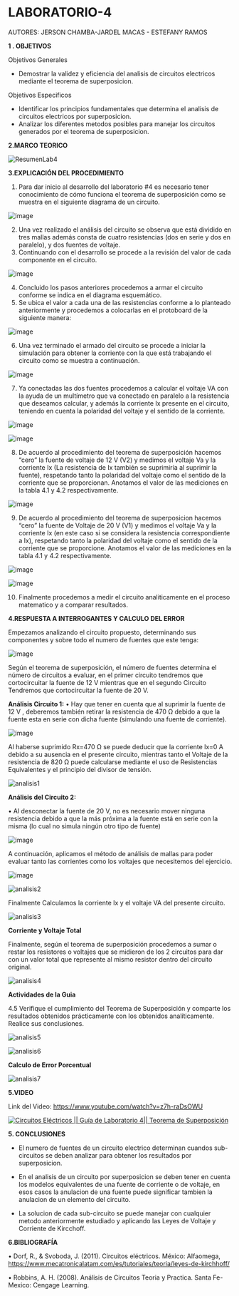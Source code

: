 # LABORATORIO-4

AUTORES: JERSON CHAMBA-JARDEL MACAS - ESTEFANY RAMOS

**1 . OBJETIVOS**

Objetivos Generales

* Demostrar la validez y eficiencia del analisis de circuitos electricos mediante el teorema de superposicion.

Objetivos Especificos

* Identificar los principios fundamentales que determina el analisis de circuitos electricos por superposicion.
* Analizar los diferentes metodos posibles para manejar los circuitos generados por el teorema de superposicion.

**2.MARCO TEORICO**

![ResumenLab4](https://user-images.githubusercontent.com/84357979/125633158-332ca3c2-f448-409e-8acd-5a87f3a4a46d.jpeg)


**3.EXPLICACIÓN DEL PROCEDIMIENTO**

1. Para dar inicio al desarrollo del laboratorio #4 es necesario tener conocimiento de cómo funciona el teorema de superposición como se muestra en el siguiente diagrama de un circuito.

![image](https://user-images.githubusercontent.com/84357979/125633396-b39e9030-6896-4e14-9dfb-648214ca528b.png)

2. Una vez realizado el análisis del circuito se observa que está dividido en tres mallas además consta de cuatro resistencias (dos en serie y dos en paralelo), y dos fuentes de voltaje. 
3. Continuando con el desarrollo se procede a la revisión del valor de cada componente en el circuito.

![image](https://user-images.githubusercontent.com/84357979/125633490-0f62e8b5-fd13-4d6f-86b2-346c5e77e20b.png)

4. Concluido los pasos anteriores procedemos a armar el circuito conforme se indica en el diagrama esquemático.
5. Se ubica el valor a cada una de las resistencias conforme a lo planteado anteriormente y procedemos a colocarlas en el protoboard de la siguiente manera: 

![image](https://user-images.githubusercontent.com/84357979/125633599-5030d99d-a42d-4508-b5f1-94552150be5e.png)

6.	Una vez terminado el armado del circuito se procede a iniciar la simulación para obtener la corriente con la que está trabajando el circuito como se muestra a continuación.

![image](https://user-images.githubusercontent.com/84357979/125633640-13c38e0b-f34c-4bee-9006-3ca7e33e5644.png)

7.	Ya conectadas las dos fuentes procedemos a calcular el voltaje VA con la ayuda de un multímetro que va conectado en paralelo a la resistencia que deseamos calcular, y además la corriente Ix presente en el circuito, teniendo en cuenta la polaridad del voltaje y el sentido de la corriente. 

![image](https://user-images.githubusercontent.com/84357979/125633691-ed3c7f40-d387-4ee9-a54b-0913bce53bdc.png)

![image](https://user-images.githubusercontent.com/84357979/125633726-e2895733-a39a-41d6-9eec-2961441776b6.png)

8.	De acuerdo al procedimiento del teorema de superposición hacemos “cero” la fuente de voltaje de 12 V (V2) y medimos el voltaje Va y la corriente Ix (La resistencia de Ix también se suprimiría al suprimir la fuente), respetando tanto la polaridad del voltaje como el sentido de la corriente que se proporcionan. Anotamos el valor de las mediciones en la tabla 4.1 y 4.2 respectivamente.

![image](https://user-images.githubusercontent.com/84357979/125633781-5734e259-9ffc-4b0e-a777-99f69cc9f3ea.png)


9.	De acuerdo al procedimiento del teorema de superposicion hacemos “cero” la fuente de Voltaje de 20 V (V1) y medimos el voltaje Va y la corriente Ix (en este caso si se considera la resistencia correspondiente a Ix), respetando tanto la polaridad del voltaje como el sentido de la corriente que se proporcione. Anotamos el valor de las mediciones en la tabla 4.1 y 4.2 respectivamente.

![image](https://user-images.githubusercontent.com/84357979/125633837-951b2e09-6685-4e7c-9f5f-c8e9a1061540.png)

![image](https://user-images.githubusercontent.com/84357979/125633860-0a4e0de0-69bd-4ff5-b380-8936ed9bc6b2.png)


10.	Finalmente procedemos a medir el circuito analiticamente en el proceso matematico y a comparar resultados. 

**4.RESPUESTA A INTERROGANTES Y CALCULO DEL ERROR**

Empezamos analizando el circuito propuesto, determinando sus componentes y sobre todo el numero de fuentes que este tenga:

![image](https://user-images.githubusercontent.com/84357979/125634055-b590ae58-0e7e-4510-b581-0dd3b1dc710d.png)

Según el teorema de superposición, el número de fuentes determina el número de circuitos a evaluar, en el primer circuito tendremos que cortocircuitar la fuente de 12 V mientras que en el segundo Circuito Tendremos que cortocircuitar la fuente de 20 V.


**Análisis Circuito 1:**
•	Hay que tener en cuenta que al suprimir la fuente de 12 V , deberemos también retirar la resistencia de 470 Ω debido a que la fuente esta en serie con dicha fuente (simulando una fuente de corriente).

![image](https://user-images.githubusercontent.com/84357979/125634235-0460abea-28e6-43c4-9ca3-c9de3dff8543.png)

Al haberse suprimido Rx=470 Ω se puede deducir que la corriente Ix=0 A debido a su ausencia en el presente circuito, mientras tanto el Voltaje de la resistencia de 820 Ω puede calcularse mediante el uso de Resistencias Equivalentes y el principio del divisor de tensión.

![analisis1](https://user-images.githubusercontent.com/84357979/125634393-3a1428df-5026-49fb-b599-ce46c07a6fc2.png)


**Análisis del Circuito 2:**

•	Al desconectar la fuente de 20 V, no es necesario mover ninguna resistencia debido a que la más próxima a la fuente está en serie con la misma (lo cual no simula ningún otro tipo de fuente)

![image](https://user-images.githubusercontent.com/84357979/125635174-95cdf87a-766d-4b3a-a721-62e530ccf6bf.png)

A continuación, aplicamos el método de análisis de mallas para poder evaluar tanto las corrientes como los voltajes que necesitemos del ejercicio.

![image](https://user-images.githubusercontent.com/84357979/125635558-cea0cb52-b1bc-4be9-9a97-1274214620b9.png)

![analisis2](https://user-images.githubusercontent.com/84357979/125635658-62250b18-b7c5-4218-807f-de544fbe4e13.png)

Finalmente Calculamos la corriente Ix y el voltaje VA del presente circuito.

![analisis3](https://user-images.githubusercontent.com/84357979/125635768-504c9506-6c30-411f-bc02-5c0afaa769e6.png)

**Corriente y Voltaje Total**

Finalmente, según el teorema de superposición procedemos a sumar o restar los resistores o voltajes que se midieron de los 2 circuitos para dar con un valor total que represente al mismo resistor dentro del circuito original.

![analisis4](https://user-images.githubusercontent.com/84357979/125635905-0e7cc8e0-1170-4f14-8750-c8eb16b8b322.png)

**Actividades de la Guia**

4.5 Verifique el cumplimiento del Teorema de Superposición y comparte los resultados obtenidos prácticamente con los obtenidos analíticamente. Realice sus conclusiones.

![analisis5](https://user-images.githubusercontent.com/84357979/125636149-3cf67ee6-2cf3-477d-97e9-44eff3d927bd.png)

![analisis6](https://user-images.githubusercontent.com/84357979/125636160-02c108c8-cb74-487a-b453-16612ba7dd1d.png)

**Calculo de Error Porcentual**

![analisis7](https://user-images.githubusercontent.com/84357979/125636392-a0d12fd6-4bff-4e80-b444-73ac80c74122.png)



**5.VIDEO**

Link del Video: https://www.youtube.com/watch?v=z7h-raDsOWU

[![Circuitos Eléctricos || Guía de Laboratorio 4|| Teorema de Superposición](https://img.youtube.com/vi/z7h-raDsOWU/0.jpg)](https://www.youtube.com/watch?v=z7h-raDsOWU)

**5. CONCLUSIONES**

* El numero de fuentes de un circuito electrico determinan cuandos sub-circuitos se deben analizar para obtener los resultados por superposicion.

* En el analisis de un circuito por superposicion se deben tener en cuenta los modelos equivalentes de una fuente de corriente o de voltaje, en esos casos la anulacion de una fuente puede significar tambien la anulacion de un elemento del circuito.

* La solucion de cada sub-circuito se puede manejar con cualquier metodo anteriormente estudiado y aplicando las Leyes de Voltaje y Corriente de Kircchoff.



**6.BIBLIOGRAFÍA**

•  Dorf, R., & Svoboda, J. (2011). Circuitos eléctricos. México: Alfaomega, https://www.mecatronicalatam.com/es/tutoriales/teoria/leyes-de-kirchhoff/

•  Robbins, A. H. (2008). Análisis de Circuitos Teoria y Practica. Santa Fe-Mexico: Cengage Learning.

